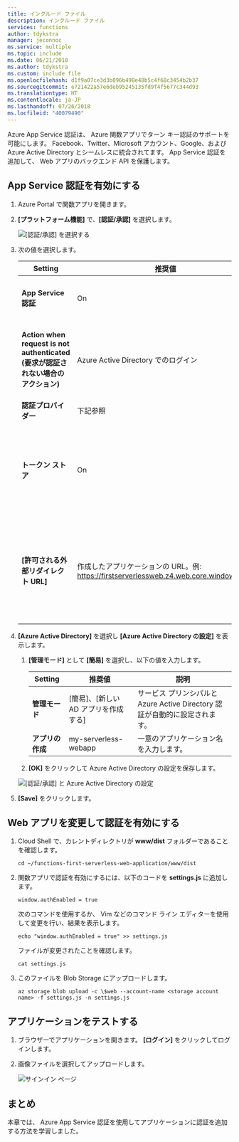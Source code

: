 ```yaml
---
title: インクルード ファイル
description: インクルード ファイル
services: functions
author: tdykstra
manager: jeconnoc
ms.service: multiple
ms.topic: include
ms.date: 06/21/2018
ms.author: tdykstra
ms.custom: include file
ms.openlocfilehash: d1f9a07ce3d3b096b498e48b5c4f68c3454b2b37
ms.sourcegitcommit: e721422a57e6deb95245135fd9f4f5677c344d93
ms.translationtype: HT
ms.contentlocale: ja-JP
ms.lasthandoff: 07/26/2018
ms.locfileid: "40079490"
---
```

Azure App Service 認証は、 Azure 関数アプリでターン キー認証のサポートを可能にします。 Facebook、Twitter、Microsoft アカウント、Google、および Azure Active Directory とシームレスに統合されてます。 App Service 認証を追加して、 Web アプリのバックエンド API を保護します。

## <a name="enable-app-service-authentication"></a>App Service 認証を有効にする

1. Azure Portal で関数アプリを開きます。

1. **[プラットフォーム機能]** で、**[認証/承認]** を選択します。

    ![[認証/承認] を選択する](media/functions-first-serverless-web-app/6-authorization.jpg)

1. 次の値を選択します。
    
    | Setting      |  推奨値   | 説明                                        |
    | --- | --- | ---|
    | **App Service 認証** | On | 認証を有効にします。 |
    | **Action when request is not authenticated (要求が認証されない場合のアクション)** | Azure Active Directory でのログイン | 構成済みの認証方法 (下記参照) を選択します。 |
    | **認証プロバイダー** | 下記参照 | 下記参照 |
    | **トークン ストア** | On | App Service でトークンの格納および管理を許可します。 |
    | **[許可される外部リダイレクト URL]** | 作成したアプリケーションの URL。例: https://firstserverlessweb.z4.web.core.windows.net/ | App Service がユーザーの認証後に リダイレクトできる URL。 |

1. **[Azure Active Directory]** を選択し **[Azure Active Directory の設定]** を表示します。

    1. **[管理モード]** として **[簡易]** を選択し、以下の値を入力します。
    
        | Setting      |  推奨値   | 説明                                        |
        | --- | --- | ---|
        | **管理モード** | [簡易]、[新しい AD アプリを作成する] | サービス プリンシパルと Azure Active Directory 認証が自動的に設定されます。 |
        | **アプリの作成** | my-serverless-webapp | 一意のアプリケーション名を入力します。 |
    
    1. **[OK]** をクリックして Azure Active Directory の設定を保存します。

    ![[認証/承認] と Azure Active Directory の設定](media/functions-first-serverless-web-app/6-create-aad.png)

1. **[Save]** をクリックします。

## <a name="modify-the-web-app-to-enable-authentication"></a>Web アプリを変更して認証を有効にする

1. Cloud Shell で、カレントディレクトリが **www/dist** フォルダーであることを確認します。

    ```azurecli
    cd ~/functions-first-serverless-web-application/www/dist
    ```

1. 関数アプリで認証を有効にするには、以下のコードを **settings.js** に追加します。

    `window.authEnabled = true`

    次のコマンドを使用するか、 Vim などのコマンド ライン エディターを使用して変更を行い、結果を表示します。

    ```azurecli
    echo "window.authEnabled = true" >> settings.js
    ```

    ファイルが変更されたことを確認します。

    ```azurecli
    cat settings.js
    ```

1. このファイルを Blob Storage にアップロードします。

    ```azurecli
    az storage blob upload -c \$web --account-name <storage account name> -f settings.js -n settings.js
    ```

## <a name="test-the-application"></a>アプリケーションをテストする

1. ブラウザーでアプリケーションを開きます。 **[ログイン]** をクリックしてログインします。

1. 画像ファイルを選択してアップロードします。

    ![サインイン ページ](media/functions-first-serverless-web-app/6-aad-auth.png)

## <a name="summary"></a>まとめ

本章では、 Azure App Service 認証を使用してアプリケーションに認証を追加する方法を学習しました。

